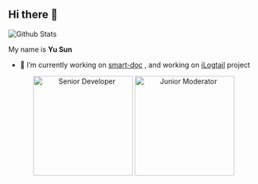 ## Hi there 👋

<!--
**shalousun/shalousun** is a ✨ _special_ ✨ repository because its `README.md` (this file) appears on your GitHub profile.

Here are some ideas to get you started:

- 🔭 I’m currently working on ...
- 🌱 I’m currently learning ...
- 👯 I’m looking to collaborate on ...
- 🤔 I’m looking for help with ...
- 💬 Ask me about ...
- 📫 How to reach me: ...
- 😄 Pronouns: ...
- ⚡ Fun fact: ...
-->
![Github Stats](https://github-readme-stats.vercel.app/api?username=shalousun&show_icons=true)


My name is **Yu Sun**

- 🔭 I’m currently working on [smart-doc](https://github.com/TongchengOpenSource/smart-doc) , and working on [iLogtail](https://github.com/alibaba/ilogtail) project

<p align="center">
  <!-- 高级开发者 -->
  <a href="https://github.com/alibaba/ilogtail/blob/main/docs/cn/contributing/achievement.md#senior-developer"><img alt="Senior Developer" width="200" height="200" src="https://ilogtail-community-edition.oss-cn-shanghai.aliyuncs.com/images/contributing/achievement/Sr.Dev.png" /></a>
  <!-- 初级答题王 -->
  <a href="https://github.com/alibaba/ilogtail/blob/main/docs/cn/contributing/achievement.md#junior-moderator"><img alt="Junior Moderator" width="200" height="200" src="https://ilogtail-community-edition.oss-cn-shanghai.aliyuncs.com/images/contributing/achievement/Jr.Mod.png" /></a>
</p>
